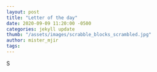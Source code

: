 ```yaml
---
layout: post
title: "Letter of the day"
date: 2020-09-09 11:20:00 -0500
categories: jekyll update
thumb: "/assets/images/scrabble_blocks_scrambled.jpg"
author: mister_mjir
tags:
---
```

S
